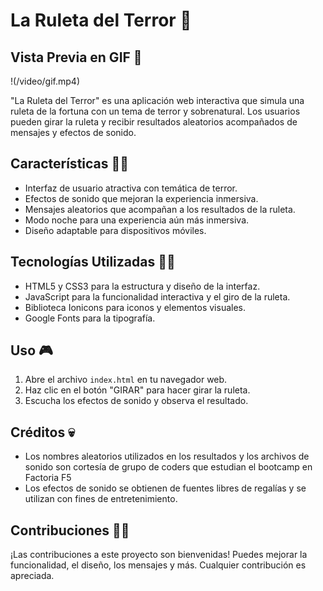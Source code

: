 # La Ruleta del Terror 🎃

## Vista Previa en GIF 🎥

!(/video/gif.mp4)

"La Ruleta del Terror" es una aplicación web interactiva que simula una ruleta de la fortuna con un tema de terror y sobrenatural. Los usuarios pueden girar la ruleta y recibir resultados aleatorios acompañados de mensajes y efectos de sonido.

## Características 🧛‍♂️

- Interfaz de usuario atractiva con temática de terror.
- Efectos de sonido que mejoran la experiencia inmersiva.
- Mensajes aleatorios que acompañan a los resultados de la ruleta.
- Modo noche para una experiencia aún más inmersiva.
- Diseño adaptable para dispositivos móviles.

## Tecnologías Utilizadas 🧟‍♀️

- HTML5 y CSS3 para la estructura y diseño de la interfaz.
- JavaScript para la funcionalidad interactiva y el giro de la ruleta.
- Biblioteca Ionicons para iconos y elementos visuales.
- Google Fonts para la tipografía.

## Uso 🎮

1. Abre el archivo `index.html` en tu navegador web.
2. Haz clic en el botón "GIRAR" para hacer girar la ruleta.
3. Escucha los efectos de sonido y observa el resultado.



## Créditos 💀

- Los nombres aleatorios utilizados en los resultados y los archivos de sonido son cortesía de grupo de coders que estudian el bootcamp en Factoria F5
- Los efectos de sonido se obtienen de fuentes libres de regalías y se utilizan con fines de entretenimiento.

## Contribuciones 🧙‍♂️

¡Las contribuciones a este proyecto son bienvenidas! Puedes mejorar la funcionalidad, el diseño, los mensajes y más. Cualquier contribución es apreciada.


